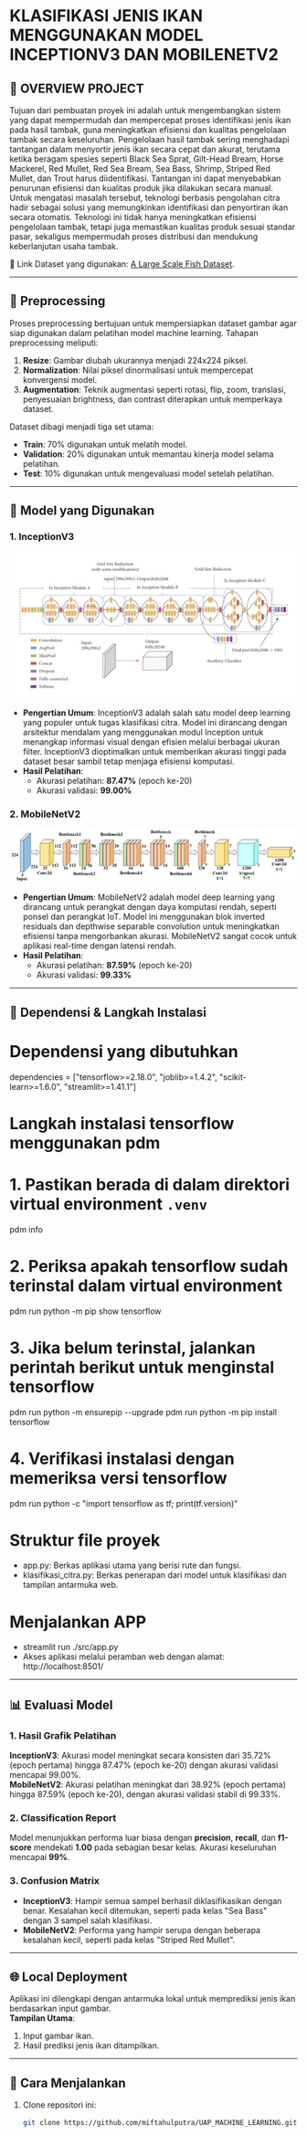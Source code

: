 # **KLASIFIKASI JENIS IKAN MENGGUNAKAN MODEL INCEPTIONV3 DAN MOBILENETV2**

## 📖 **OVERVIEW PROJECT**
Tujuan dari pembuatan proyek ini adalah untuk mengembangkan sistem yang dapat mempermudah dan mempercepat proses identifikasi jenis ikan pada hasil tambak, guna meningkatkan efisiensi dan kualitas pengelolaan tambak secara keseluruhan. Pengelolaan hasil tambak sering menghadapi tantangan dalam menyortir jenis ikan secara cepat dan akurat, terutama ketika beragam spesies seperti Black Sea Sprat, Gilt-Head Bream, Horse Mackerel, Red Mullet, Red Sea Bream, Sea Bass, Shrimp, Striped Red Mullet, dan Trout harus diidentifikasi. Tantangan ini dapat menyebabkan penurunan efisiensi dan kualitas produk jika dilakukan secara manual. Untuk mengatasi masalah tersebut, teknologi berbasis pengolahan citra hadir sebagai solusi yang memungkinkan identifikasi dan penyortiran ikan secara otomatis. Teknologi ini tidak hanya meningkatkan efisiensi pengelolaan tambak, tetapi juga memastikan kualitas produk sesuai standar pasar, sekaligus mempermudah proses distribusi dan mendukung keberlanjutan usaha tambak.

📂 Link Dataset yang digunakan: [A Large Scale Fish Dataset](https://www.kaggle.com/datasets/crowww/a-large-scale-fish-dataset/data). 

---

## 🔧 **Preprocessing**
Proses preprocessing bertujuan untuk mempersiapkan dataset gambar agar siap digunakan dalam pelatihan model machine learning. Tahapan preprocessing meliputi:
1. **Resize**: Gambar diubah ukurannya menjadi 224x224 piksel.
2. **Normalization**: Nilai piksel dinormalisasi untuk mempercepat konvergensi model.
3. **Augmentation**: Teknik augmentasi seperti rotasi, flip, zoom, translasi, penyesuaian brightness, dan contrast diterapkan untuk memperkaya dataset.

Dataset dibagi menjadi tiga set utama:
- **Train**: 70% digunakan untuk melatih model.
- **Validation**: 20% digunakan untuk memantau kinerja model selama pelatihan.
- **Test**: 10% digunakan untuk mengevaluasi model setelah pelatihan.

---

## 🧠 **Model yang Digunakan**

### **1. InceptionV3**
![InceptionV3 Architecture](assets/Gambar%20Arsitektur%20InceptionV3.png)
- **Pengertian Umum**: InceptionV3 adalah salah satu model deep learning yang populer untuk tugas klasifikasi citra. Model ini dirancang dengan arsitektur mendalam yang menggunakan modul Inception untuk menangkap informasi visual dengan efisien melalui berbagai ukuran filter. InceptionV3 dioptimalkan untuk memberikan akurasi tinggi pada dataset besar sambil tetap menjaga efisiensi komputasi.
- **Hasil Pelatihan**:
  - Akurasi pelatihan: **87.47%** (epoch ke-20)
  - Akurasi validasi: **99.00%**

### **2. MobileNetV2**
![MobileNetV2 Architecture](assets/MobileNetv2.png)
- **Pengertian Umum**: MobileNetV2 adalah model deep learning yang dirancang untuk perangkat dengan daya komputasi rendah, seperti ponsel dan perangkat IoT. Model ini menggunakan blok inverted residuals dan depthwise separable convolution untuk meningkatkan efisiensi tanpa mengorbankan akurasi. MobileNetV2 sangat cocok untuk aplikasi real-time dengan latensi rendah.
- **Hasil Pelatihan**:
  - Akurasi pelatihan: **87.59%** (epoch ke-20)
  - Akurasi validasi: **99.33%**

---

## 📃 **Dependensi & Langkah Instalasi**

# Dependensi yang dibutuhkan
dependencies = ["tensorflow>=2.18.0", "joblib>=1.4.2", "scikit-learn>=1.6.0", "streamlit>=1.41.1"]

# Langkah instalasi tensorflow menggunakan pdm

# 1. Pastikan berada di dalam direktori virtual environment `.venv`
pdm info

# 2. Periksa apakah tensorflow sudah terinstal dalam virtual environment
pdm run python -m pip show tensorflow

# 3. Jika belum terinstal, jalankan perintah berikut untuk menginstal tensorflow
pdm run python -m ensurepip --upgrade
pdm run python -m pip install tensorflow

# 4. Verifikasi instalasi dengan memeriksa versi tensorflow
pdm run python -c "import tensorflow as tf; print(tf.version)"

# Struktur file proyek
- app.py: Berkas aplikasi utama yang berisi rute dan fungsi.
- klasifikasi_citra.py: Berkas penerapan dari model untuk klasifikasi dan tampilan antarmuka web.

# Menjalankan APP
- streamlit run ./src/app.py
- Akses aplikasi melalui peramban web dengan alamat: http://localhost:8501/

---

## 📊 **Evaluasi Model**
### **1. Hasil Grafik Pelatihan**
**InceptionV3**: Akurasi model meningkat secara konsisten dari 35.72% (epoch pertama) hingga 87.47% (epoch ke-20) dengan akurasi validasi mencapai 99.00%.  
**MobileNetV2**: Akurasi pelatihan meningkat dari 38.92% (epoch pertama) hingga 87.59% (epoch ke-20), dengan akurasi validasi stabil di 99.33%.  

### **2. Classification Report**
Model menunjukkan performa luar biasa dengan **precision**, **recall**, dan **f1-score** mendekati **1.00** pada sebagian besar kelas. Akurasi keseluruhan mencapai **99%**.

### **3. Confusion Matrix**
- **InceptionV3**: Hampir semua sampel berhasil diklasifikasikan dengan benar. Kesalahan kecil ditemukan, seperti pada kelas "Sea Bass" dengan 3 sampel salah klasifikasi.
- **MobileNetV2**: Performa yang hampir serupa dengan beberapa kesalahan kecil, seperti pada kelas "Striped Red Mullet".

---

## 🌐 **Local Deployment**
Aplikasi ini dilengkapi dengan antarmuka lokal untuk memprediksi jenis ikan berdasarkan input gambar.  
**Tampilan Utama**:
1. Input gambar ikan.
2. Hasil prediksi jenis ikan ditampilkan.

---

## 🚀 **Cara Menjalankan**
1. Clone repositori ini:
   ```bash
   git clone https://github.com/miftahulputra/UAP_MACHINE_LEARNING.git
